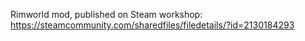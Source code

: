 Rimworld mod, published on Steam workshop: https://steamcommunity.com/sharedfiles/filedetails/?id=2130184293